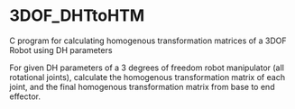 # 3DOF_DHTtoHTM
C program for calculating homogenous transformation matrices of a 3DOF Robot using DH parameters 

For given DH parameters of a 3 degrees of freedom robot manipulator (all rotational joints), calculate the homogenous transformation matrix of each joint, and the final homogenous transformation matrix from base to end effector.
